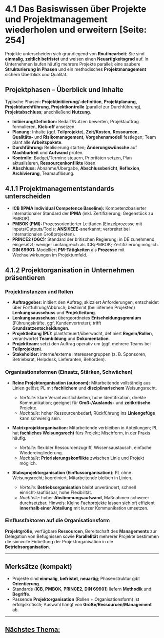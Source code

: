 # 4.1 Das Basiswissen über Projekte und Projektmanagement wiederholen und erweitern [Seite: 254]

Projekte unterscheiden sich grundlegend von **Routinearbeit**: Sie sind **einmalig**, **zeitlich befristet** und weisen einen **Neuartigkeitsgrad** auf. In Unternehmen laufen häufig mehrere Projekte parallel; eine saubere **Strukturierung in Phasen** und ein methodisches **Projektmanagement** sichern Überblick und Qualität. 

## Projektphasen – Überblick und Inhalte

Typische Phasen: **Projektinitiierung/-definition**, **Projektplanung**, **Projektdurchführung**, **Projektkontrolle** (parallel zur Durchführung), **Projektabschluss**; anschließend **Nutzung**.

* **Initiierung/Definition:** Bedarf/Nutzen bewerten, Projektauftrag formulieren, **Kick-off** ansetzen.
* **Planung:** Inhalte (ggf. **Teilprojekte**), **Zeit/Kosten**, **Ressourcen**, **Qualitäts-** und **Risikomanagement**, **Vorgehensmodell** festlegen; Team plant alle **Arbeitspakete**.
* **Durchführung:** Realisierung starten; **Änderungswünsche** auf **Machbarkeit** und **Aufwand** prüfen.
* **Kontrolle:** Budget/Termine steuern, Prioritäten setzen, Plan aktualisieren, **Ressourcenkonflikte** lösen.
* **Abschluss:** Abnahme/Übergabe, **Abschlussbericht**, **Reflexion**, **Archivierung**, Teamauflösung.

## 4.1.1 Projektmanagementstandards unterscheiden

* **ICB (IPMA Individual Competence Baseline):** Kompetenzbasierter internationaler Standard der **IPMA** (inkl. Zertifizierung; Gegenstück zu PMBOK).
* **PMBOK (PMI):** Prozessorientierter Leitfaden (Einzelprozesse mit Inputs/Outputs/Tools; **ANSI/IEEE**-anerkannt; verbreitet bei internationalen Großprojekten).
* **PRINCE2 (OGC):** Standard der britischen Regierung; in DE zunehmend eingesetzt; weniger umfangreich als ICB/PMBOK; Zertifizierung möglich.
* **DIN 69901:** Modelliert **PM-Tätigkeiten** als **Prozesse** mit Wechselwirkungen im Projektumfeld.

## 4.1.2 Projektorganisation in Unternehmen präsentieren

### Projektinstanzen und Rollen

* **Auftraggeber:** initiiert den Auftrag, skizziert Anforderungen, entscheidet über Fortführung/Abbruch; bestimmt (bei internen Projekten) **Lenkungsausschuss** und **Projektleitung**.
* **Lenkungsausschuss:** übergeordnetes **Entscheidungsgremium** (Führungskräfte, ggf. Kundenvertreter); trifft **Grundsatzentscheidungen**.
* **Projektleitung (PL):** plant/steuert/überwacht, definiert **Regeln/Rollen**, verantwortet **Teambildung** und **Dokumentation**.
* **Projektteam:** setzt den Auftrag operativ um (ggf. mehrere Teams bei **Teilprojekten**).
* **Stakeholder:** interne/externe Interessengruppen (z. B. Sponsoren, Betriebsrat, Helpdesk, Lieferanten, Behörden).

### Organisationsformen (Einsatz, Stärken, Schwächen)

* **Reine Projektorganisation (autonom):** Mitarbeitende vollständig aus Linien gelöst; PL mit **fachlichem** und **disziplinarischem** Weisungsrecht.

  * *Vorteile:* klare Verantwortlichkeiten, hohe Identifikation, direkte Kommunikation; geeignet für **Groß-/Auslands-** und **zeitkritische** Projekte.
  * *Nachteile:* hoher Ressourcenbedarf, Rückführung ins **Liniengefüge** kann schwierig sein.
* **Matrixprojektorganisation:** Mitarbeitende verbleiben in Abteilungen; PL hat **fachliches Weisungsrecht** fürs Projekt; Mischform, in der Praxis häufig.

  * *Vorteile:* flexibler Ressourcenzugriff, Wissensaustausch, einfache Wiedereingliederung.
  * *Nachteile:* **Priorisierungskonflikte** zwischen Linie und Projekt möglich.
* **Stabsprojektorganisation (Einflussorganisation):** PL ohne Weisungsrecht; koordiniert, Mitarbeitende bleiben in Linien.

  * *Vorteile:* **Betriebsorganisation** bleibt unverändert, schnell einricht-/auflösbar, hohe Flexibilität.
  * *Nachteile:* hoher **Abstimmungsaufwand**, Maßnahmen schwerer durchsetzbar.
    Hinweis: Kleine Fachprojekte lassen sich oft effizient **innerhalb einer Abteilung** mit kurzer Kommunikation umsetzen.

### Einflussfaktoren auf die Organisationsform

**Projektgröße**, verfügbare **Ressourcen**, Bereitschaft des **Managements** zur Delegation von Befugnissen sowie **Parallelität** mehrerer Projekte bestimmen die sinnvolle Einbettung der Projektorganisation in die **Betriebsorganisation**. 

---

## Merksätze (kompakt)

* Projekte sind **einmalig**, **befristet**, **neuartig**; Phasenstruktur gibt **Orientierung**. 
* Standards (**ICB**, **PMBOK**, **PRINCE2**, **DIN 69901**) liefern **Methodik** und **Begriffe**. 
* Passende **Projektorganisation** (Rollen + Organisationsform) ist erfolgskritisch; Auswahl hängt von **Größe/Ressourcen/Management** ab.

---

## [Nächstes Thema:](4.1.1_Projektmanagementstandards_unterscheiden.md)